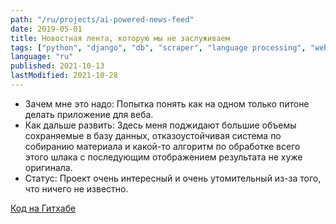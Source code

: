 ```yaml
---
path: "/ru/projects/ai-powered-news-feed"
date: 2019-05-01
title: Новостная лента, которую мы не заслуживаем
tags: ["python", "django", "db", "scraper", "language processing", "web"]
language: "ru"
published: 2021-10-13
lastModified: 2021-10-28
---
```


- Зачем мне это надо: Попытка понять как на одном только питоне делать приложение для веба.
- Как дальше развить: Здесь меня поджидают большие объемы сохраняемые в базу данных, отказоустойчивая система по собиранию материала и какой-то алгоритм по обработке всего этого шлака с последующим отображением результата не хуже оригинала.
- Статус: Проект очень интересный и очень утомительный из-за того, что ничего не известно.

[Код на Гитхабе](https://github.com/mikolasan/yaplakal-scraper)